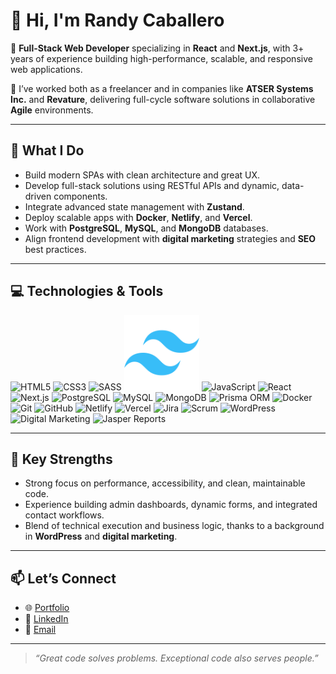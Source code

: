 # 👋 Hi, I'm Randy Caballero

🎯 **Full-Stack Web Developer** specializing in **React** and **Next.js**, with 3+ years of experience building high-performance, scalable, and responsive web applications.

💼 I’ve worked both as a freelancer and in companies like **ATSER Systems Inc.** and **Revature**, delivering full-cycle software solutions in collaborative **Agile** environments.

---

## 🚀 What I Do

- Build modern SPAs with clean architecture and great UX.
- Develop full-stack solutions using RESTful APIs and dynamic, data-driven components.
- Integrate advanced state management with **Zustand**.
- Deploy scalable apps with **Docker**, **Netlify**, and **Vercel**.
- Work with **PostgreSQL**, **MySQL**, and **MongoDB** databases.
- Align frontend development with **digital marketing** strategies and **SEO** best practices.

---

## 💻 Technologies & Tools

<p align="left">
  <!-- Frontend -->
  <img src="https://cdn.jsdelivr.net/gh/devicons/devicon@latest/icons/html5/html5-original.svg" alt="HTML5" width="40" height="40"/>
  <img src="https://cdn.jsdelivr.net/gh/devicons/devicon@latest/icons/css3/css3-original.svg" alt="CSS3" width="40" height="40"/>
  <img src="https://cdn.jsdelivr.net/gh/devicons/devicon@latest/icons/sass/sass-original.svg" alt="SASS" width="40" height="40"/>
  <img src="https://raw.githubusercontent.com/devicons/devicon/master/icons/tailwindcss/tailwindcss-plain.svg" alt="Ícono de Tailwind CSS" width="120">
  <img src="https://cdn.jsdelivr.net/gh/devicons/devicon@latest/icons/javascript/javascript-original.svg" alt="JavaScript" width="40" height="40"/>
  <img src="https://cdn.jsdelivr.net/gh/devicons/devicon@latest/icons/react/react-original.svg" alt="React" width="40" height="40"/>
  <img src="https://cdn.jsdelivr.net/gh/devicons/devicon@latest/icons/nextjs/nextjs-original.svg" alt="Next.js" width="40" height="40"/>

  <!-- Backend & DB -->
  <img src="https://cdn.jsdelivr.net/gh/devicons/devicon@latest/icons/postgresql/postgresql-original.svg" alt="PostgreSQL" width="40" height="40"/>
  <img src="https://cdn.jsdelivr.net/gh/devicons/devicon@latest/icons/mysql/mysql-original.svg" alt="MySQL" width="40" height="40"/>
  <img src="https://cdn.jsdelivr.net/gh/devicons/devicon@latest/icons/mongodb/mongodb-original.svg" alt="MongoDB" width="40" height="40"/>
  <img src="https://cdn.jsdelivr.net/gh/devicons/devicon@latest/icons/prisma/prisma-original.svg" alt="Prisma ORM" width="40" height="40"/>

  <!-- DevOps & Tools -->
  <img src="https://cdn.jsdelivr.net/gh/devicons/devicon@latest/icons/docker/docker-original.svg" alt="Docker" width="40" height="40"/>
  <img src="https://cdn.jsdelivr.net/gh/devicons/devicon@latest/icons/git/git-original.svg" alt="Git" width="40" height="40"/>
  <img src="https://cdn.jsdelivr.net/gh/devicons/devicon@latest/icons/github/github-original.svg" alt="GitHub" width="40" height="40"/>
  <img src="https://cdn.jsdelivr.net/gh/devicons/devicon@latest/icons/netlify/netlify-original.svg" alt="Netlify" width="40" height="40"/>
  <img src="https://cdn.jsdelivr.net/gh/devicons/devicon@latest/icons/vercel/vercel-original.svg" alt="Vercel" width="40" height="40"/>

  <!-- Project Management -->
  <img src="https://cdn.jsdelivr.net/gh/devicons/devicon@latest/icons/jira/jira-original.svg" alt="Jira" width="40" height="40"/>
  <img src="https://img.shields.io/badge/Scrum-0052CC?style=flat&logo=scrum&logoColor=white" alt="Scrum" height="40"/>

  <!-- CMS & Marketing -->
  <img src="https://cdn.jsdelivr.net/gh/devicons/devicon@latest/icons/wordpress/wordpress-original.svg" alt="WordPress" width="40" height="40"/>
  <img src="https://img.shields.io/badge/Digital%20Marketing-FF5722?style=flat&logo=googleanalytics&logoColor=white" alt="Digital Marketing" height="40"/>

  <!-- Reporting -->
  <img src="https://img.shields.io/badge/Jasper%20Reports-2F2F2F?style=flat&logo=apache&logoColor=white" alt="Jasper Reports" height="40"/>
</p>

---

## 📌 Key Strengths

- Strong focus on performance, accessibility, and clean, maintainable code.
- Experience building admin dashboards, dynamic forms, and integrated contact workflows.
- Blend of technical execution and business logic, thanks to a background in **WordPress** and **digital marketing**.

---

## 📫 Let’s Connect

- 🌐 [Portfolio](https://rcweb.dev)
- 💼 [LinkedIn](https://www.linkedin.com/in/caballerorandy)
- 📧 [Email](mailto:caballerorandy7@gmail.com)

---

> *“Great code solves problems. Exceptional code also serves people.”*
